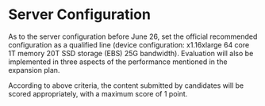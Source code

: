 Server Configuration
====================

As to the server configuration before June 26, set the official recommended configuration as a qualified line (device configuration: x1.16xlarge 64 core 1T memory 20T SSD storage (EBS) 25G bandwidth). Evaluation will also be implemented in three aspects of the performance mentioned in the expansion plan.

According to above criteria, the content submitted by candidates will be scored appropriately, with a maximum score of 1 point.
